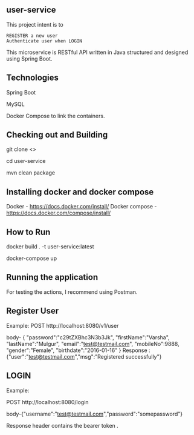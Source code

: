 user-service
-----------------------------------

This project intent is to

    REGISTER a new user
    Authenticate user when LOGIN

This microservice is RESTful API written in Java structured and designed using Spring Boot.

Technologies
--------------------
Spring Boot

MySQL

Docker Compose to link the containers.

Checking out and Building 
----------------------------------

git clone <>

cd user-service

mvn clean package

Installing docker and docker compose
-------------------------------------

Docker - https://docs.docker.com/install/
Docker compose - https://docs.docker.com/compose/install/

How to Run
------------------------------------------------

docker build . -t user-service:latest

docker-compose up

Running the application
----------------------------------------

For testing the actions, I recommend using Postman.


Register User
-------------------

Example:
POST http://localhost:8080/v1/user

body- {
    "password":"c29tZXBhc3N3b3Jk",
    "firstName":"Varsha",
    "lastName":"Mulgur",
    "email":"test@testmail.com",
    "mobileNo":9888,
    "gender":"Female",
    "birthdate":"2016-01-16"
}
Response : {"user":"test@testmail.com","msg":"Registered successfully"} 

LOGIN  
--------------------
Example:

POST http://localhost:8080/login

body-{"username":"test@testmail.com","password":"somepassword"}

Response header contains the bearer token .


